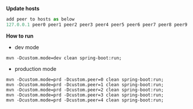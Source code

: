 
**Update hosts**
```python
add peer to hosts as below
127.0.0.1 peer0 peer1 peer2 peer3 peer4 peer5 peer6 peer7 peer8 peer9

```
**How to run** 
* dev mode
```shell
mvn -Dcustom.mode=dev clean spring-boot:run;
```

* production mode
```shell
mvn -Dcustom.mode=prd -Dcustom.peer=0 clean spring-boot:run;
mvn -Dcustom.mode=prd -Dcustom.peer=1 clean spring-boot:run;
mvn -Dcustom.mode=prd -Dcustom.peer=2 clean spring-boot:run;
mvn -Dcustom.mode=prd -Dcustom.peer=3 clean spring-boot:run;
mvn -Dcustom.mode=prd -Dcustom.peer=4 clean spring-boot:run;
```